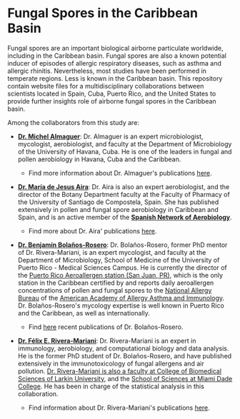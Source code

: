 # Fungal Spores in the Caribbean Basin

Fungal spores are an important biological airborne particulate worldwide, including in the Caribbean basin. Fungal spores are also a known potential inducer of episodes of allergic respiratory diseases, such as asthma and allergic rhinitis. Nevertheless, most studies have been performed in temperate regions. Less is known in the Caribbean basin. This repository contain website files for a multidisciplinary collaborations between scientists located in Spain, Cuba, Puerto Rico, and the United States to provide further insights role of airborne fungal spores in the Caribbean basin. 

Among the collaborators from this study are:

- [**Dr. Michel Almaguer**](https://www.researchgate.net/profile/Michel_Almaguer): Dr. Almaguer is an expert microbiologist, mycologist, aerobiologist, and faculty at the Department of Microbiology of the University of Havana, Cuba. He is one of the leaders in fungal and pollen aerobiology in Havana, Cuba and the Caribbean. 

	+ Find more information about Dr. Almaguer's publications [here](https://www.researchgate.net/profile/Michel_Almaguer/publications).

- [**Dr. María de Jesus Aira**](http://www.usc.es/gl/departamentos/botanicg/index.html): Dr. Aira is also an expert aerobiologist, and the director of the Botany Department faculty at the Faculty of Pharmacy of the University of Santiago de Compostela, Spain. She has published extensively in pollen and fungal spore aerobiology in Caribbean and Spain, and is an active member of the [**Spanish Network of Aerobiology**](https://www.researchgate.net/publication/286177042_The_Spanish_aerobiology_network_-_Red_Espaniola_de_aerobiologia_REA).

	+ Find more about Dr. Aira' publications [here](https://www.researchgate.net/profile/Maria-Jesus_Aira/publications).

- [**Dr. Benjamín Bolaños-Rosero**](https://md.rcm.upr.edu/micro/dt_team/dr-benjamin-bolanos/): Dr. Bolaños-Rosero, former PhD mentor of Dr. Rivera-Mariani, is an expert mycologist, and faculty at the Department of Microbiology, School of Medicine of the University of Puerto Rico - Medical Sciences Campus. He is currently the director of the [Puerto Rico Aeroallergen station (San Juan, PR)](http://pollen.aaaai.org/nab/index.cfm?p=allergenreport&stationid=168), which is the only station in the Caribbean certified by and reports daily aeroallergen concentrations of pollen and fungal spores to the [National Allergy Bureau](http://www.aaaai.org/global/nab-pollen-counts/south-atlantic-region) of the [American Academy of Allergy Asthma and Immunology](https://www.aaaai.org/). Dr. Bolaños-Rosero's mycology expertise is well known in Puerto Rico and the Caribbean, as well as internationally. 

	+ Find [here](https://www.researchgate.net/profile/Benjamin_Bolanos-Rosero/publications) recent publications of Dr. Bolaños-Rosero. 

- [**Dr. Félix E. Rivera-Mariani**](http://friveram.com/): Dr. Rivera-Mariani is an expert in immunology, aerobiology, and computational biology and data analysis. He is the former PhD student of Dr. Bolaños-Rosero, and have published extensively in the immunotoxicology of fungal allergens and air pollution. [Dr. Rivera-Mariani is also a faculty at College of Biomedical Sciences of Larkin University](http://ularkin.org/college-of-biomedical-sciences/), and the [School of Sciences at Miami Dade College](http://www.mdc.edu/main/science/). He has been in charge of the statistical analysis in this collaboration.

	+ Find information about Dr. Rivera-Mariani's publications [here](https://www.researchgate.net/profile/Felix_Rivera-Mariani/publications).
